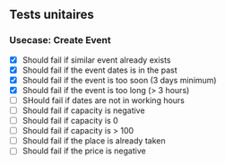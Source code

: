 ## Tests unitaires

### Usecase: Create Event
- [x] Should fail if similar event already exists
- [x] Should fail if the event dates is in the past
- [x] Should fail if the event is too soon (3 days minimum)
- [x] Should fail if the event is too long (> 3 hours)
- [ ] SHould fail if dates are not in working hours
- [ ] Should fail if capacity is negative
- [ ] Should fail if capacity is 0
- [ ] Should fail if capacity is > 100
- [ ] Should fail if the place is already taken
- [ ] Should fail if the price is negative